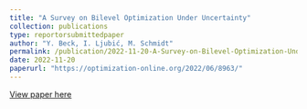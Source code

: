 ```yaml
---
title: "A Survey on Bilevel Optimization Under Uncertainty"
collection: publications
type: reportorsubmittedpaper
author: "Y. Beck, I. Ljubić, M. Schmidt"
permalink: /publication/2022-11-20-A-Survey-on-Bilevel-Optimization-Under-Uncertainty
date: 2022-11-20
paperurl: "https://optimization-online.org/2022/06/8963/"
---
```



[View paper here](https://optimization-online.org/2022/06/8963/)
